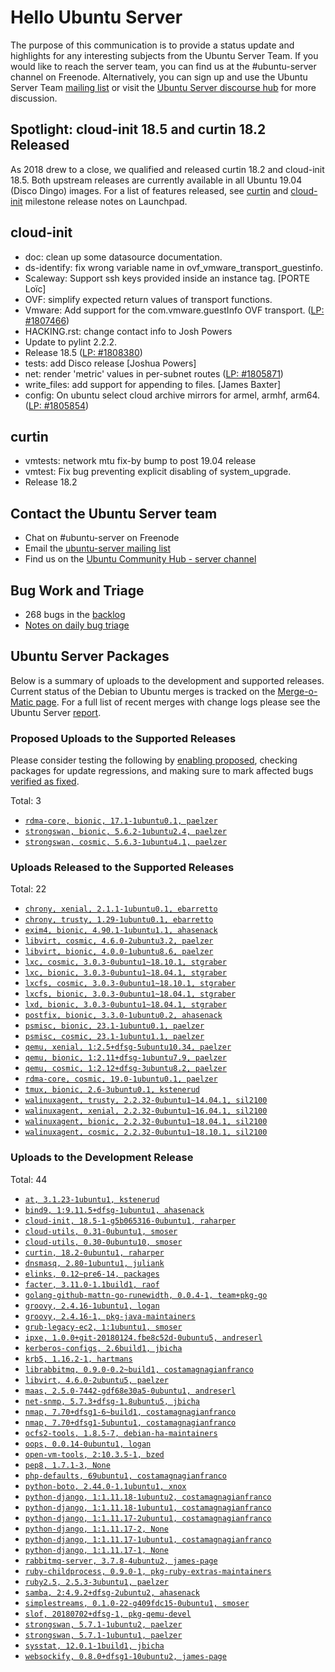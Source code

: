 # Hello Ubuntu Server

The purpose of this communication is to provide a status update and
highlights for any interesting subjects from the Ubuntu Server Team. If
you would like to reach the server team, you can find us at
the #ubuntu-server channel on Freenode. Alternatively, you can sign up
and use the Ubuntu Server Team [mailing list](https://lists.ubuntu.com/mailman/listinfo/ubuntu-server) or visit the
[Ubuntu Server discourse hub](https://discourse.ubuntu.com/c/server) for more
discussion.

## Spotlight: cloud-init 18.5 and curtin 18.2 Released
As 2018 drew to a close, we qualified and released curtin 18.2 and
cloud-init 18.5. Both upstream releases are currently available in all
Ubuntu 19.04 (Disco Dingo) images. For a list of features released, see
[curtin](https://launchpad.net/curtin/trunk/18.2) and [cloud-init](https://launchpad.net/cloud-init/trunk/18.5) milestone release notes on Launchpad.

## cloud-init

- doc: clean up some datasource documentation.
- ds-identify: fix wrong variable name in ovf_vmware_transport_guestinfo.
- Scaleway: Support ssh keys provided inside an instance tag. [PORTE Loïc]
- OVF: simplify expected return values of transport functions.
- Vmware: Add support for the com.vmware.guestInfo OVF transport.
  ([LP: #1807466](https://bugs.launchpad.net/bugs/1807466))
- HACKING.rst: change contact info to Josh Powers
- Update to pylint 2.2.2.
- Release 18.5 ([LP: #1808380](https://bugs.launchpad.net/bugs/1808380))
- tests: add Disco release [Joshua Powers]
- net: render 'metric' values in per-subnet routes
  ([LP: #1805871](https://bugs.launchpad.net/bugs/1805871))
- write_files: add support for appending to files. [James Baxter]
- config: On ubuntu select cloud archive mirrors for armel, armhf, arm64.
  ([LP: #1805854](https://bugs.launchpad.net/bugs/1805854))

## curtin

- vmtests: network mtu fix-by bump to post 19.04 release
- vmtest: Fix bug preventing explicit disabling of system_upgrade.
- Release 18.2


## Contact the Ubuntu Server team

- Chat on #ubuntu-server on Freenode
- Email the [ubuntu-server mailing list](https://lists.ubuntu.com/mailman/listinfo/ubuntu-server)
- Find us on the [Ubuntu Community Hub - server channel](https://discourse.ubuntu.com/c/server)

## Bug Work and Triage

- 268 bugs in the [backlog]('https://bugs.launchpad.net/~ubuntu-server/+subscribedbugs)
- [Notes on daily bug triage](https://wiki.ubuntu.com/ServerTeam/KnowledgeBase#Bug_Triage)

## Ubuntu Server Packages

Below is a summary of uploads to the development and supported
releases. Current status of the Debian to Ubuntu merges is tracked on
the [Merge-o-Matic page](https://merges.ubuntu.com/main.html). For a
full list of recent merges with change logs please see the Ubuntu
Server [report](http://reqorts.qa.ubuntu.com/reports/ubuntu-server/merges.html).

### Proposed Uploads to the Supported Releases

Please consider testing the following by [enabling proposed](https://wiki.ubuntu.com/Testing/EnableProposed), checking packages for update regressions, and making sure to mark affected bugs [verified as fixed](https://wiki.ubuntu.com/StableReleaseUpdates#Verification).

Total: 3

- [`rdma-core, bionic, 17.1-1ubuntu0.1, paelzer`](https://launchpad.net/ubuntu/+source/rdma-core/17.1-1ubuntu0.1)
- [`strongswan, bionic, 5.6.2-1ubuntu2.4, paelzer`](https://launchpad.net/ubuntu/+source/strongswan/5.6.2-1ubuntu2.4)
- [`strongswan, cosmic, 5.6.3-1ubuntu4.1, paelzer`](https://launchpad.net/ubuntu/+source/strongswan/5.6.3-1ubuntu4.1)

### Uploads Released to the Supported Releases

Total: 22

- [`chrony, xenial, 2.1.1-1ubuntu0.1, ebarretto`](https://launchpad.net/ubuntu/+source/chrony/2.1.1-1ubuntu0.1)
- [`chrony, trusty, 1.29-1ubuntu0.1, ebarretto`](https://launchpad.net/ubuntu/+source/chrony/1.29-1ubuntu0.1)
- [`exim4, bionic, 4.90.1-1ubuntu1.1, ahasenack`](https://launchpad.net/ubuntu/+source/exim4/4.90.1-1ubuntu1.1)
- [`libvirt, cosmic, 4.6.0-2ubuntu3.2, paelzer`](https://launchpad.net/ubuntu/+source/libvirt/4.6.0-2ubuntu3.2)
- [`libvirt, bionic, 4.0.0-1ubuntu8.6, paelzer`](https://launchpad.net/ubuntu/+source/libvirt/4.0.0-1ubuntu8.6)
- [`lxc, cosmic, 3.0.3-0ubuntu1~18.10.1, stgraber`](https://launchpad.net/ubuntu/+source/lxc/3.0.3-0ubuntu1~18.10.1)
- [`lxc, bionic, 3.0.3-0ubuntu1~18.04.1, stgraber`](https://launchpad.net/ubuntu/+source/lxc/3.0.3-0ubuntu1~18.04.1)
- [`lxcfs, cosmic, 3.0.3-0ubuntu1~18.10.1, stgraber`](https://launchpad.net/ubuntu/+source/lxcfs/3.0.3-0ubuntu1~18.10.1)
- [`lxcfs, bionic, 3.0.3-0ubuntu1~18.04.1, stgraber`](https://launchpad.net/ubuntu/+source/lxcfs/3.0.3-0ubuntu1~18.04.1)
- [`lxd, bionic, 3.0.3-0ubuntu1~18.04.1, stgraber`](https://launchpad.net/ubuntu/+source/lxd/3.0.3-0ubuntu1~18.04.1)
- [`postfix, bionic, 3.3.0-1ubuntu0.2, ahasenack`](https://launchpad.net/ubuntu/+source/postfix/3.3.0-1ubuntu0.2)
- [`psmisc, bionic, 23.1-1ubuntu0.1, paelzer`](https://launchpad.net/ubuntu/+source/psmisc/23.1-1ubuntu0.1)
- [`psmisc, cosmic, 23.1-1ubuntu1.1, paelzer`](https://launchpad.net/ubuntu/+source/psmisc/23.1-1ubuntu1.1)
- [`qemu, xenial, 1:2.5+dfsg-5ubuntu10.34, paelzer`](https://launchpad.net/ubuntu/+source/qemu/1:2.5+dfsg-5ubuntu10.34)
- [`qemu, bionic, 1:2.11+dfsg-1ubuntu7.9, paelzer`](https://launchpad.net/ubuntu/+source/qemu/1:2.11+dfsg-1ubuntu7.9)
- [`qemu, cosmic, 1:2.12+dfsg-3ubuntu8.2, paelzer`](https://launchpad.net/ubuntu/+source/qemu/1:2.12+dfsg-3ubuntu8.2)
- [`rdma-core, cosmic, 19.0-1ubuntu0.1, paelzer`](https://launchpad.net/ubuntu/+source/rdma-core/19.0-1ubuntu0.1)
- [`tmux, bionic, 2.6-3ubuntu0.1, kstenerud`](https://launchpad.net/ubuntu/+source/tmux/2.6-3ubuntu0.1)
- [`walinuxagent, trusty, 2.2.32-0ubuntu1~14.04.1, sil2100`](https://launchpad.net/ubuntu/+source/walinuxagent/2.2.32-0ubuntu1~14.04.1)
- [`walinuxagent, xenial, 2.2.32-0ubuntu1~16.04.1, sil2100`](https://launchpad.net/ubuntu/+source/walinuxagent/2.2.32-0ubuntu1~16.04.1)
- [`walinuxagent, bionic, 2.2.32-0ubuntu1~18.04.1, sil2100`](https://launchpad.net/ubuntu/+source/walinuxagent/2.2.32-0ubuntu1~18.04.1)
- [`walinuxagent, cosmic, 2.2.32-0ubuntu1~18.10.1, sil2100`](https://launchpad.net/ubuntu/+source/walinuxagent/2.2.32-0ubuntu1~18.10.1)

### Uploads to the Development Release

Total: 44

- [`at, 3.1.23-1ubuntu1, kstenerud`](https://launchpad.net/ubuntu/+source/at/3.1.23-1ubuntu1)
- [`bind9, 1:9.11.5+dfsg-1ubuntu1, ahasenack`](https://launchpad.net/ubuntu/+source/bind9/1:9.11.5+dfsg-1ubuntu1)
- [`cloud-init, 18.5-1-g5b065316-0ubuntu1, raharper`](https://launchpad.net/ubuntu/+source/cloud-init/18.5-1-g5b065316-0ubuntu1)
- [`cloud-utils, 0.31-0ubuntu1, smoser`](https://launchpad.net/ubuntu/+source/cloud-utils/0.31-0ubuntu1)
- [`cloud-utils, 0.30-0ubuntu10, smoser`](https://launchpad.net/ubuntu/+source/cloud-utils/0.30-0ubuntu10)
- [`curtin, 18.2-0ubuntu1, raharper`](https://launchpad.net/ubuntu/+source/curtin/18.2-0ubuntu1)
- [`dnsmasq, 2.80-1ubuntu1, juliank`](https://launchpad.net/ubuntu/+source/dnsmasq/2.80-1ubuntu1)
- [`elinks, 0.12~pre6-14, packages`](https://launchpad.net/ubuntu/+source/elinks/0.12~pre6-14)
- [`facter, 3.11.0-1.1build1, raof`](https://launchpad.net/ubuntu/+source/facter/3.11.0-1.1build1)
- [`golang-github-mattn-go-runewidth, 0.0.4-1, team+pkg-go`](https://launchpad.net/ubuntu/+source/golang-github-mattn-go-runewidth/0.0.4-1)
- [`groovy, 2.4.16-1ubuntu1, logan`](https://launchpad.net/ubuntu/+source/groovy/2.4.16-1ubuntu1)
- [`groovy, 2.4.16-1, pkg-java-maintainers`](https://launchpad.net/ubuntu/+source/groovy/2.4.16-1)
- [`grub-legacy-ec2, 1:1ubuntu1, smoser`](https://launchpad.net/ubuntu/+source/grub-legacy-ec2/1:1ubuntu1)
- [`ipxe, 1.0.0+git-20180124.fbe8c52d-0ubuntu5, andreserl`](https://launchpad.net/ubuntu/+source/ipxe/1.0.0+git-20180124.fbe8c52d-0ubuntu5)
- [`kerberos-configs, 2.6build1, jbicha`](https://launchpad.net/ubuntu/+source/kerberos-configs/2.6build1)
- [`krb5, 1.16.2-1, hartmans`](https://launchpad.net/ubuntu/+source/krb5/1.16.2-1)
- [`librabbitmq, 0.9.0-0.2~build1, costamagnagianfranco`](https://launchpad.net/ubuntu/+source/librabbitmq/0.9.0-0.2~build1)
- [`libvirt, 4.6.0-2ubuntu5, paelzer`](https://launchpad.net/ubuntu/+source/libvirt/4.6.0-2ubuntu5)
- [`maas, 2.5.0-7442-gdf68e30a5-0ubuntu1, andreserl`](https://launchpad.net/ubuntu/+source/maas/2.5.0-7442-gdf68e30a5-0ubuntu1)
- [`net-snmp, 5.7.3+dfsg-1.8ubuntu5, jbicha`](https://launchpad.net/ubuntu/+source/net-snmp/5.7.3+dfsg-1.8ubuntu5)
- [`nmap, 7.70+dfsg1-6~build1, costamagnagianfranco`](https://launchpad.net/ubuntu/+source/nmap/7.70+dfsg1-6~build1)
- [`nmap, 7.70+dfsg1-5ubuntu1, costamagnagianfranco`](https://launchpad.net/ubuntu/+source/nmap/7.70+dfsg1-5ubuntu1)
- [`ocfs2-tools, 1.8.5-7, debian-ha-maintainers`](https://launchpad.net/ubuntu/+source/ocfs2-tools/1.8.5-7)
- [`oops, 0.0.14-0ubuntu1, logan`](https://launchpad.net/ubuntu/+source/oops/0.0.14-0ubuntu1)
- [`open-vm-tools, 2:10.3.5-1, bzed`](https://launchpad.net/ubuntu/+source/open-vm-tools/2:10.3.5-1)
- [`pep8, 1.7.1-3, None`](https://launchpad.net/ubuntu/+source/pep8/1.7.1-3)
- [`php-defaults, 69ubuntu1, costamagnagianfranco`](https://launchpad.net/ubuntu/+source/php-defaults/69ubuntu1)
- [`python-boto, 2.44.0-1.1ubuntu1, xnox`](https://launchpad.net/ubuntu/+source/python-boto/2.44.0-1.1ubuntu1)
- [`python-django, 1:1.11.18-1ubuntu2, costamagnagianfranco`](https://launchpad.net/ubuntu/+source/python-django/1:1.11.18-1ubuntu2)
- [`python-django, 1:1.11.18-1ubuntu1, costamagnagianfranco`](https://launchpad.net/ubuntu/+source/python-django/1:1.11.18-1ubuntu1)
- [`python-django, 1:1.11.17-2ubuntu1, costamagnagianfranco`](https://launchpad.net/ubuntu/+source/python-django/1:1.11.17-2ubuntu1)
- [`python-django, 1:1.11.17-2, None`](https://launchpad.net/ubuntu/+source/python-django/1:1.11.17-2)
- [`python-django, 1:1.11.17-1ubuntu1, costamagnagianfranco`](https://launchpad.net/ubuntu/+source/python-django/1:1.11.17-1ubuntu1)
- [`python-django, 1:1.11.17-1, None`](https://launchpad.net/ubuntu/+source/python-django/1:1.11.17-1)
- [`rabbitmq-server, 3.7.8-4ubuntu2, james-page`](https://launchpad.net/ubuntu/+source/rabbitmq-server/3.7.8-4ubuntu2)
- [`ruby-childprocess, 0.9.0-1, pkg-ruby-extras-maintainers`](https://launchpad.net/ubuntu/+source/ruby-childprocess/0.9.0-1)
- [`ruby2.5, 2.5.3-3ubuntu1, paelzer`](https://launchpad.net/ubuntu/+source/ruby2.5/2.5.3-3ubuntu1)
- [`samba, 2:4.9.2+dfsg-2ubuntu2, ahasenack`](https://launchpad.net/ubuntu/+source/samba/2:4.9.2+dfsg-2ubuntu2)
- [`simplestreams, 0.1.0-22-g409fdc15-0ubuntu1, smoser`](https://launchpad.net/ubuntu/+source/simplestreams/0.1.0-22-g409fdc15-0ubuntu1)
- [`slof, 20180702+dfsg-1, pkg-qemu-devel`](https://launchpad.net/ubuntu/+source/slof/20180702+dfsg-1)
- [`strongswan, 5.7.1-1ubuntu2, paelzer`](https://launchpad.net/ubuntu/+source/strongswan/5.7.1-1ubuntu2)
- [`strongswan, 5.7.1-1ubuntu1, paelzer`](https://launchpad.net/ubuntu/+source/strongswan/5.7.1-1ubuntu1)
- [`sysstat, 12.0.1-1build1, jbicha`](https://launchpad.net/ubuntu/+source/sysstat/12.0.1-1build1)
- [`websockify, 0.8.0+dfsg1-10ubuntu2, james-page`](https://launchpad.net/ubuntu/+source/websockify/0.8.0+dfsg1-10ubuntu2)
